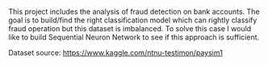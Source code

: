 This project includes the analysis of fraud detection on bank accounts. The goal is to build/find the right classification model which can rightly classify fraud operation but this dataset is imbalanced. To solve this case I would like to build Sequential Neuron Network to see if this approach is sufficient. 

Dataset source: https://www.kaggle.com/ntnu-testimon/paysim1
